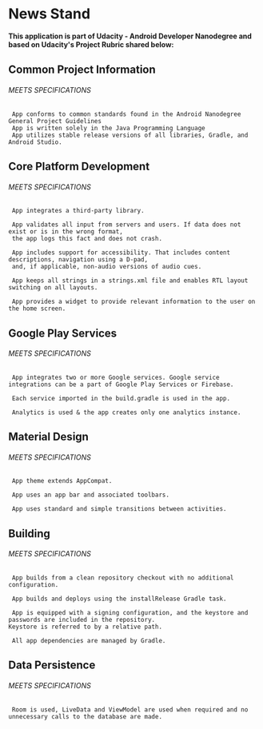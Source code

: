 # News Stand 

**This application is part of Udacity - Android Developer Nanodegree and based on Udacity's Project Rubric shared below:**

## Common Project Information

###### MEETS SPECIFICATIONS

```
 App conforms to common standards found in the Android Nanodegree General Project Guidelines
 App is written solely in the Java Programming Language
 App utilizes stable release versions of all libraries, Gradle, and Android Studio.
```

## Core Platform Development

###### MEETS SPECIFICATIONS

```
 App integrates a third-party library.
 
 App validates all input from servers and users. If data does not exist or is in the wrong format,
 the app logs this fact and does not crash.
 
 App includes support for accessibility. That includes content descriptions, navigation using a D-pad,
 and, if applicable, non-audio versions of audio cues.
 
 App keeps all strings in a strings.xml file and enables RTL layout switching on all layouts.
 
 App provides a widget to provide relevant information to the user on the home screen.
```

## Google Play Services

###### MEETS SPECIFICATIONS

```
 App integrates two or more Google services. Google service integrations can be a part of Google Play Services or Firebase.
 
 Each service imported in the build.gradle is used in the app.
 
 Analytics is used & the app creates only one analytics instance. 
```
## Material Design

###### MEETS SPECIFICATIONS

```
 App theme extends AppCompat.
 
 App uses an app bar and associated toolbars.
 
 App uses standard and simple transitions between activities.
```

## Building

###### MEETS SPECIFICATIONS

```
 App builds from a clean repository checkout with no additional configuration.
 
 App builds and deploys using the installRelease Gradle task.
 
 App is equipped with a signing configuration, and the keystore and passwords are included in the repository.
Keystore is referred to by a relative path.

 All app dependencies are managed by Gradle.
```

## Data Persistence

###### MEETS SPECIFICATIONS

```
 Room is used, LiveData and ViewModel are used when required and no unnecessary calls to the database are made.
```
